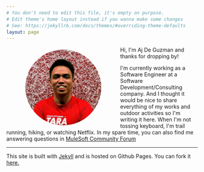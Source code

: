```yaml
---
# You don't need to edit this file, it's empty on purpose.
# Edit theme's home layout instead if you wanna make some changes
# See: https://jekyllrb.com/docs/themes/#overriding-theme-defaults
layout: page
---
```


<img style="float:left; object-fit: cover; border-radius:50%; margin: 8px 50px" width="200" height="200" src="assets/profile.jpg" alt="Profile">

Hi, I'm Aj De Guzman and thanks for dropping by!

I'm currently working as a Software Engineer at a Software Development/Consulting company. And I thought it would be nice to share everything of my works and outdoor activities so I'm writing it here. When I'm not tossing keyboard, I'm trail running, hiking, or watching Netflix. In my spare time, you can also find me answering questions in [MuleSoft Community Forum](https://forums.mulesoft.com/users/17323/ajdeguzman.html)

<hr>

This site is built with [Jekyll](https://jekyllrb.com) and is hosted on Github Pages. You can fork it [here.](https://github.com/ajdeguzman/ajdeguzman.github.io)
